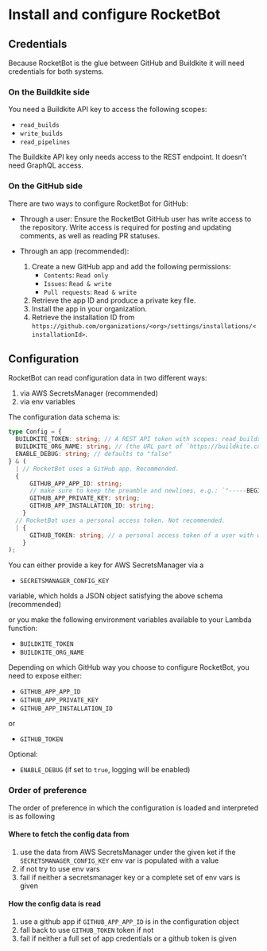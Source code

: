 # Install and configure RocketBot

## Credentials

Because RocketBot is the glue between GitHub and Buildkite it will need credentials for both systems.

### On the Buildkite side

You need a Buildkite API key to access the following scopes:

- `read_builds`
- `write_builds`
- `read_pipelines`

The Buildkite API key only needs access to the REST endpoint. It doesn't need GraphQL access.

### On the GitHub side

There are two ways to configure RocketBot for GitHub:

- Through a user: Ensure the RocketBot GitHub user has write access to the repository. Write access is required for posting and updating comments, as well as reading PR statuses.
- Through an app (recommended):

  1. Create a new GitHub app and add the following permissions:
     - `Contents`: `Read only`
     - `Issues`: `Read & write`
     - `Pull requests`: `Read & write`
  1. Retrieve the app ID and produce a private key file.
  1. Install the app in your organization.
  1. Retrieve the installation ID from `https://github.com/organizations/<org>/settings/installations/<installationId>`.

## Configuration

RocketBot can read configuration data in two different ways:

1. via AWS SecretsManager (recommended)
2. via env variables

The configuration data schema is:

```ts
type Config = {
  BUILDKITE_TOKEN: string; // A REST API token with scopes: read_builds, write_builds, read_pipelines
  BUILDKITE_ORG_NAME: string; // (the URL part of `https://buildkite.com/<your-org>/`)
  ENABLE_DEBUG: string; // defaults to "false"
} & (
  | // RocketBot uses a GitHub app. Recommended.
  {
      GITHUB_APP_APP_ID: string;
      // make sure to keep the preamble and newlines, e.g.: `"-----BEGIN RSA PRIVATE KEY-----\nline 1\nline 2\n-----END RSA PRIVATE KEY-----\n"
      GITHUB_APP_PRIVATE_KEY: string;
      GITHUB_APP_INSTALLATION_ID: string;
    }
  // RocketBot uses a personal access token. Not recommended.
  | {
      GITHUB_TOKEN: string; // a personal access token of a user with write access
    }
);
```

You can either provide a key for AWS SecretsManager via a

- `SECRETSMANAGER_CONFIG_KEY`

variable, which holds a JSON object satisfying the above schema (recommended)

or you make the following environment variables available to your Lambda function:

- `BUILDKITE_TOKEN`
- `BUILDKITE_ORG_NAME`

Depending on which GitHub way you choose to configure RocketBot, you need to expose either:

- `GITHUB_APP_APP_ID`
- `GITHUB_APP_PRIVATE_KEY`
- `GITHUB_APP_INSTALLATION_ID`

or

- `GITHUB_TOKEN`

Optional:

- `ENABLE_DEBUG` (if set to `true`, logging will be enabled)

### Order of preference

The order of preference in which the configuration is loaded and interpreted is as following

#### Where to fetch the config data from

1. use the data from AWS SecretsManager under the given ket if the `SECRETSMANAGER_CONFIG_KEY` env var is populated with a value
2. if not try to use env vars
3. fail if neither a secretsmanager key or a complete set of env vars is given

#### How the config data is read

1. use a github app if `GITHUB_APP_APP_ID` is in the configuration object
2. fall back to use `GITHUB_TOKEN` token if not
3. fail if neither a full set of app credentials or a github token is given
